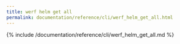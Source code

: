 ```yaml
---
title: werf helm get all
permalink: documentation/reference/cli/werf_helm_get_all.html
---
```


{% include /documentation/reference/cli/werf_helm_get_all.md %}
